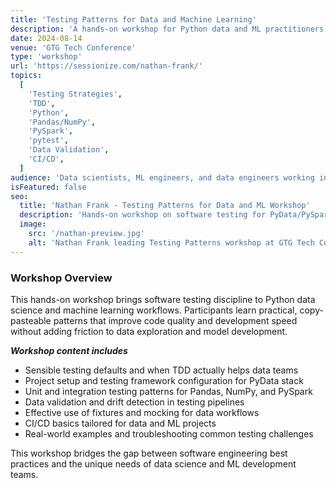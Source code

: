 ```yaml
---
title: 'Testing Patterns for Data and Machine Learning'
description: 'A hands-on workshop for Python data and ML practitioners on bringing software testing discipline to the PyData/PySpark stack. Covers sensible defaults, project setup, and real-world patterns.'
date: 2024-08-14
venue: 'GTG Tech Conference'
type: 'workshop'
url: 'https://sessionize.com/nathan-frank/'
topics:
  [
    'Testing Strategies',
    'TDD',
    'Python',
    'Pandas/NumPy',
    'PySpark',
    'pytest',
    'Data Validation',
    'CI/CD',
  ]
audience: 'Data scientists, ML engineers, and data engineers working in Python/PySpark who want practical, copy-pasteable testing patterns to improve quality and speed.'
isFeatured: false
seo:
  title: 'Nathan Frank - Testing Patterns for Data and ML Workshop'
  description: 'Hands-on workshop on software testing for PyData/PySpark. Learn TDD, testing frameworks, and real-world patterns for data and ML projects.'
  image:
    src: '/nathan-preview.jpg'
    alt: 'Nathan Frank leading Testing Patterns workshop at GTG Tech Conference 2024'
---
```


### Workshop Overview

This hands-on workshop brings software testing discipline to Python data science and machine learning workflows. Participants learn practical, copy-pasteable patterns that improve code quality and development speed without adding friction to data exploration and model development.

**_Workshop content includes_**

- Sensible testing defaults and when TDD actually helps data teams
- Project setup and testing framework configuration for PyData stack
- Unit and integration testing patterns for Pandas, NumPy, and PySpark
- Data validation and drift detection in testing pipelines
- Effective use of fixtures and mocking for data workflows
- CI/CD basics tailored for data and ML projects
- Real-world examples and troubleshooting common testing challenges

This workshop bridges the gap between software engineering best practices and the unique needs of data science and ML development teams.
